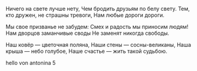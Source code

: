 Ничего на свете лучше нету,
Чем бродить друзьям по белу свету.
Тем, кто дружен, не страшны тревоги,
Нам любые дороги дороги.

Мы свое призванье не забудем:
Смех и радость мы приносим людям!
Нам дворцов заманчивые своды
Не заменят никогда свободы.

Наш ковёр — цветочная поляна,
Наши стены — сосны-великаны,
Наша крыша — небо голубое,
Наше счастье — жить такой судьбою.

hello von antonina 5